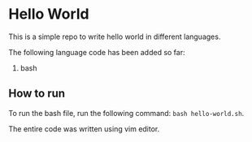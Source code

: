 # Hello World

This is a simple repo to write hello world in different languages. 

The following language code has been added so far: 
1. bash

## How to run

To run the bash file, run the following command: `bash hello-world.sh`.


The entire code was written using vim editor.